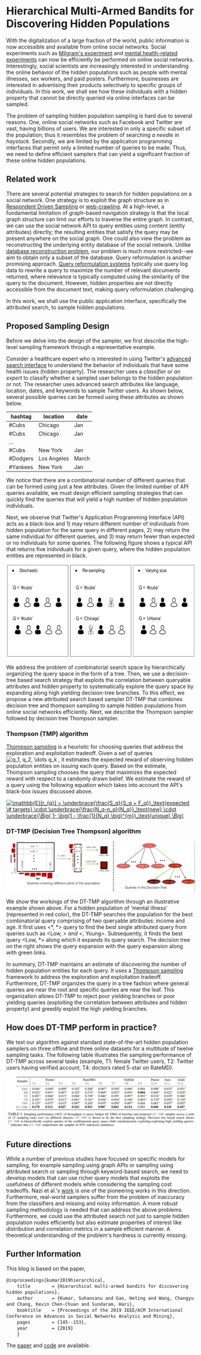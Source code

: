 # Hierarchical Multi-Armed Bandits for Discovering Hidden Populations

With the digitalization of a large fraction of the world, public information is now accessible and available from online social networks. Social experiments such as [Milgram's experiment](https://en.wikipedia.org/wiki/Milgram_experiment) and [mental health-related experiments](https://www.aaai.org/ocs/index.php/ICWSM/ICWSM13/paper/viewFile/6124/6351) can now be efficiently be performed on online social networks. Interestingly, social scientists are increasingly interested in understanding the online behavior of the hidden populations such as people with mental illnesses, sex workers, and paid posters. Furthermore, businesses are interested in advertising their products selectively to specific groups of individuals. In this work, we shall see how these individuals with a hidden property that cannot be directly queried via online interfaces can be sampled. 

The problem of sampling hidden population sampling is hard due to several reasons. One, online social networks such as Facebook and Twitter are vast, having billions of users. We are interested in only a specific subset of the population; thus it resembles the problem of searching *a needle in haystack*. Secondly, we are limited by the application programming interfaces that permit only a limited number of queries to be made. Thus, we need to define efficient samplers that can yield a significant fraction of these online hidden populations. 



## Related work

There are several potential strategies to search for hidden populations on a social network. One strategy is to exploit
the graph structure as in [Respondent Driven Sampling](http://www.respondentdrivensampling.org/reports/RDS1.pdf) or [web-crawling](https://www.sciencedirect.com/science/article/pii/S1389128699000523). At a high-level, a fundamental limitation of graph-based navigation strategy is that the local graph structure can limit our efforts to traverse the entire graph. In
contrast, we can use the social network API to query entities using content (entity attributes) directly; the resulting entities that satisfy the query may be present anywhere on the social graph. One could also view the problem as reconstructing the underlying entity database of the social network. Unlike [database reconstruction problem](https://arxiv.org/abs/1208.0075), our problem is much more restricted--we aim to obtain only a subset of the database. Query reformulation is another promising approach. [Query reformulation systems](https://www.sciencedirect.com/science/article/pii/S030645730500066X) typically use query log data to rewrite a query to maximize the number of relevant documents returned, where relevance is typically computed using the similarity of the query to the document. However, hidden properties are not directly accessible from the document text, making query reformulation challenging.

In this work, we shall use the public application interface, specifically the attributed search, to sample hidden populations. 

## Proposed Sampling Design 

Before we delve into the design of the sampler, we first describe the high-level sampling framework through a representative example. 

Consider a healthcare expert who is interested in using Twitter's [advanced search interface](https://twitter.com/search-advanced?lang=en) to understand the behavior of individuals that have some health issues (hidden property). The researcher uses a *classifier or an expert* to classify whether a sampled user belongs to the hidden population or not. The researcher uses advanced search attributes like language, location, dates, and keywords to sample Twitter users. As shown below, several possible queries can be formed using these attributes as shown below. 

| hashtag | location  | date | 
| ------- | --------- | ---- |
| #Cubs   | Chicago   |  Jan |
| #Cubs   | Chicago   |  Jan |
|...|
|#Cubs    | New York  | Jan  |
|#Dodgers | Los Angeles| March|
|#Yankees | New York   | Jan  |

We notice that there are a combinatorial number of different queries that can be formed using just a few attributes. Given the limited number of API queries available, we must design efficient sampling strategies that can quickly find the queries that will yield a high number of hidden population individuals. 

Next, we observe that Twitter's Application Programming Interface (API) acts as a black-box and 1) may return different number of individuals from hidden population for the same query in different pages, 2) may return the same individual for different queries, and 3) may return fewer than expected or no individuals for some queries. The following figure shows a typical API that returns five individuals for a given query, where the hidden population entities are represented in black.

<img src="/img/blackbox_results.png" width="600" height="250">


We address the problem of combinatorial search space by hierarchically organizing the query space in the form of a tree. Then, we use a decision-tree based search strategy that exploits the correlation between queryable attributes and hidden property to systematically explore the query space by expanding along high yielding decision-tree branches. To this effect, we propose a new attributed search based sampler DT-TMP that combines decision tree and thompson sampling to sample hidden populations from online social networks efficiently. Next, we describe the Thompson sampler followed by decision tree Thompson sampler. 


### Thompson (TMP) algorithm 

[Thompson sampling](https://en.wikipedia.org/wiki/Thompson_sampling) is a heuristic for choosing queries that address the exploration and exploitation tradeoff. Given a set of queries ![$q_1, q_2, \dots q_k$](https://render.githubusercontent.com/render/math?math=%24q_1%2C%20q_2%2C%20%5Cdots%20q_k%24)
, it estimates the expected reward of observing hidden population entities on issuing each query. Based on the estimate, Thompson sampling chooses the query that maximizes the expected reward with respect to a randomly drawn belief. We estimate the reward of a query using the following equation which takes into account the API's black-box issues discussed above.


<a href="https://www.codecogs.com/eqnedit.php?latex=\mathbb{E}[r_{q}]&space;=&space;\underbrace{\frac{S_q}{S_q&space;&plus;&space;F_q}}_\text{expected&space;\&hash;&space;targets}&space;\cdot&space;\underbrace{\frac{N_q-n_q}{N_q}}_\text{new}&space;\cdot&space;\underbrace{\Big(&space;1-&space;\big(1&space;-&space;\frac{1}{N_q}&space;\big)^{m}}_\text{unique}&space;\Big)" target="_blank"><img src="https://latex.codecogs.com/gif.latex?\mathbb{E}[r_{q}]&space;=&space;\underbrace{\frac{S_q}{S_q&space;&plus;&space;F_q}}_\text{expected&space;\&hash;&space;targets}&space;\cdot&space;\underbrace{\frac{N_q-n_q}{N_q}}_\text{new}&space;\cdot&space;\underbrace{\Big(&space;1-&space;\big(1&space;-&space;\frac{1}{N_q}&space;\big)^{m}}_\text{unique}&space;\Big)" title="\mathbb{E}[r_{q}] = \underbrace{\frac{S_q}{S_q + F_q}}_\text{expected \# targets} \cdot \underbrace{\frac{N_q-n_q}{N_q}}_\text{new} \cdot \underbrace{\Big( 1- \big(1 - \frac{1}{N_q} \big)^{m}}_\text{unique} \Big)" /></a>


### DT-TMP (Decision Tree Thompson) algorithm 

![model](/img/model.png)

We show the workings of the DT-TMP algorithm through an illustrative example shown above. For a hidden population of 'mental illness' (represented in red color), the DT-TMP searches the population for the best combinatorial query comprising of two queryable attributes: income and age. It first uses <*, *> query to find the best single attributed query from queries such as <Low, *> and <*, Young>. Subsequently, it finds the best query <Low, *> along which it expands its query search. The decision tree on the right shows the query expansion with the query expansion along with green links. 

In summary, DT-TMP maintains an estimate of discovering the number of hidden population entities for each query. It uses a [Thompson sampling](https://link.springer.com/chapter/10.1007/978-3-642-34106-9_18) framework to address the exploration and exploitation tradeoff. Furthermore, DT-TMP organizes the query in a tree fashion where general queries are near the root and specific queries are near the leaf. This organization allows DT-TMP to reject poor yielding branches or poor yielding queries (exploiting the correlation between attributes and hidden property) and greedily exploit the high yielding branches. 




## How does DT-TMP perform in practice?

We test our algorithm against standard state-of-the-art hidden population samplers on three offline and three online datasets for a multitude of twelve sampling tasks. The following table illustrates the sampling performance of DT-TMP across several tasks (example, T1: female Twitter users, T2: Twitter users having verified account, T4: doctors rated 5-star on RateMD). 

![model](/img/results.png)


## Future directions

While a number of previous studies have focused on specific models for sampling, for example sampling using graph APIs or sampling using attributed search or sampling through keyword-based search, we need to develop models that can use richer query models that exploits the usefulness of different models while considering the sampling cost tradeoffs. Nazi et al.'s [work](https://www.aaai.org/ocs/index.php/ICWSM/ICWSM15/paper/view/10577) is one of the pioneering works in this direction. Furthermore, real-world samplers suffer from the problem of inaccuracy from the classifiers and missing and noisy information. A more robust sampling methodology is needed that can address the above problems. Furthermore, we could use the attributed search not just to sample hidden population nodes efficiently but also estimate properties of interest like distribution and correlation metrics in a sample efficient manner. A theoretical understanding of the problem's hardness is currently missing. 

## Further Information

This blog is based on the paper,

    @inproceedings{kumar2019hierarchical,
        title        = {Hierarchical multi-armed bandits for discovering hidden populations},
        author       = {Kumar, Suhansanu and Gao, Heting and Wang, Changyu and Chang, Kevin Chen-Chuan and Sundaram, Hari},
        booktitle    = {Proceedings of the 2019 IEEE/ACM International Conference on Advances in Social Networks Analysis and Mining},
        pages        = {145--153},
        year         = {2019}
        }


The [paper](https://asonamdata.com/ASONAM2019_Proceedings/pdf/papers/021_0145_023.pdf) and [code](/code/) are available. 
